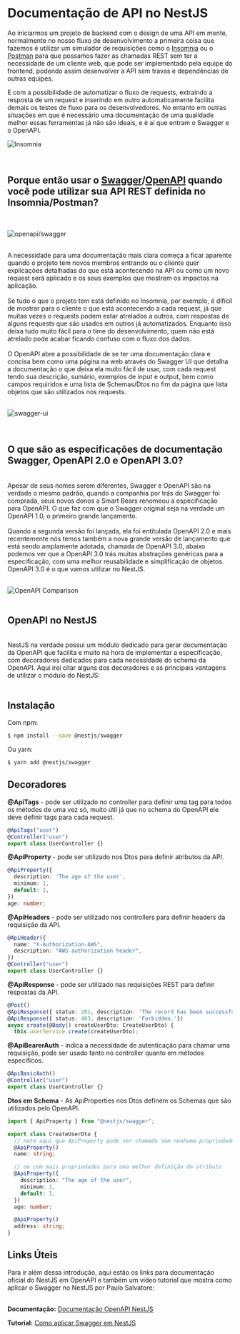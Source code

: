 # Documentação de API no NestJS

Ao iniciarmos um projeto de backend com o design de uma API em mente, normalmente no nosso fluxo de desenvolvimento a primeira coisa que fazemos é utilizar um simulador de requisições como o [Insomnia](https://insomnia.rest/) ou o [Postman](https://www.postman.com/) para que possamos fazer as chamadas REST sem ter a necessidade de um cliente web, que pode ser implementado pela equipe do frontend, podendo assim desenvolver a API sem travas e dependências de outras equipes.

E com a possibilidade de automatizar o fluxo de requests, extraindo a resposta de um request e inserindo em outro automaticamente facilita demais os testes de fluxo para os desenvolvedores. No entanto em outras situações em que é necessário uma documentação de uma qualidade melhor essas ferramentas já não são ideais, e é aí que entram o Swagger e o OpenAPI.
<br>

![Insomnia](./assets/insomnia.png "Insomnia")

<br>

## Porque então usar o [Swagger](https://swagger.io/)/[OpenAPI](https://github.com/OAI/OpenAPI-Specification/blob/main/versions/3.1.0.md) quando você pode utilizar sua API REST definida no Insomnia/Postman?

<br>

![openapi/swagger](./assets/openapi-swagger.png "openapi/swagger")

<br>
A necessidade para uma documentação mais clara começa a ficar aparente quando o projeto tem novos membros entrando ou o cliente quer explicações detalhadas do que está acontecendo na API ou como um novo request será aplicado e os seus exemplos que mostrem os impactos na aplicação.
<br><br>
Se tudo o que o projeto tem está definido no Insomnia, por exemplo, é difícil de mostrar para o cliente o que está acontecendo a cada request, já que muitas vezes o requests podem estar atrelados a outros, com respostas de alguns requests que são usados em outros já automatizados. Enquanto isso deixa tudo muito fácil para o time do desenvolvimento, quem não está atrelado pode acabar ficando confuso com o fluxo dos dados.
<br><br>
O OpenAPI abre a possibilidade de se ter uma documentação clara e concisa bem como uma página na web através do Swagger UI que detalha a documentação o que deixa ela muito fácil de usar, com cada request tendo sua descrição, sumário, exemplos de input e output, bem como campos requiridos e uma lista de Schemas/Dtos no fim da página que lista objetos que são utilizados nos requests.
<br><br>

![swagger-ui](./assets/swagger-ui.png "swagger-ui")

<br>

## O que são as especificações de documentação Swagger, OpenAPI 2.0 e OpenAPI 3.0?

<br>
Apesar de seus nomes serem diferentes, Swagger e OpenAPI são na verdade o mesmo padrão, quando a companhia por trás do Swagger foi comprada, seus novos donos a Smart Bears renomeou a especificação para OpenAPI. O que faz com que o Swagger original seja na verdade um OpenAPI 1.0, o primeiro grande lançamento.
<br><br>
Quando a segunda versão foi lançada, ela foi entitulada OpenAPI 2.0 e mais recentemente nós temos também a nova grande versão de lançamento que está sendo amplamente adotada, chamada de OpenAPI 3.0, abaixo podemos ver que a OpenAPI 3.0 trás muitas abstrações genéricas para a especificação, com uma melhor reusabilidade e simplificação de objetos. OpenAPI 3.0 é o que vamos utilizar no NestJS.
<br><br>

![OpenAPI Comparison](./assets/openapi.jpg "OpenAPI Comparison 2.0 vs 3.0")
<br><br>

## OpenAPI no NestJS

<br>
NestJS na verdade possui um módulo dedicado para gerar documentação da OpenAPI que facilita e muito na hora de implementar a especificação, com decoradores dedicados para cada necessidade do schema da OpenAPI. Aqui irei citar alguns dos decoradores e as principais vantagens de utilizar o módulo do NestJS:
<br><br>

## Instalação

Com npm:

```bash
$ npm install --save @nestjs/swagger
```

Ou yarn:

```bash
$ yarn add @nestjs/swagger
```

## Decoradores

<b>@ApiTags</b> - pode ser utilizado no controller para definir uma tag para todos os métodos de uma vez só, muito útil já que no schema do OpenAPI ele deve definir tags para cada request.

```typescript
@ApiTags("user")
@Controller("user")
export class UserController {}
```

<b>@ApiProperty</b> - pode ser utilizado nos Dtos para definir atributos da API.

```typescript
@ApiProperty({
  description: 'The age of the user',
  minimum: 1,
  default: 1,
})
age: number;
```

<b>@ApiHeaders</b> - pode ser utilizado nos controllers para definir headers da requisição da API.

```typescript
@ApiHeader({
  name: "X-Authorization-AWS",
  description: "AWS authorization header",
})
@Controller("user")
export class UserController {}
```

<b>@ApiResponse</b> - pode ser utilizado nas requisições REST para definir respostas da API.

```typescript
@Post()
@ApiResponse({ status: 201, description: 'The record has been successfully created.'})
@ApiResponse({ status: 403, description: 'Forbidden.'})
async create(@Body() createUserDto: CreateUserDto) {
  this.userService.create(createUserDto);
```

<b>@ApiBearerAuth</b> - indica a necessidade de autenticação para chamar uma requisição, pode ser usado tanto no controller quanto em métodos específicos.

```typescript
@ApiBasicAuth()
@Controller("user")
export class UserController {}
```

<b>Dtos em Schema</b> - As ApiProperties nos Dtos definem os Schemas que são utilizados pelo OpenAPI.

```typescript
import { ApiProperty } from "@nestjs/swagger";

export class CreateUserDto {
  // note aqui que ApiProperty pode ser chamado sem nenhuma propriedade
  @ApiProperty()
  name: string;

  // ou com mais propriedades para uma melhor definição do atributo
  @ApiProperty({
    description: "The age of the user",
    minimum: 1,
    default: 1,
  })
  age: number;

  @ApiProperty()
  address: string;
}
```

## Links Úteis

Para ir além dessa introdução, aqui estão os links para documentação oficial do NestJS em OpenAPI e também um vídeo tutorial que mostra como aplicar o Swagger no NestJS por Paulo Salvatore:
<br><br>

<b>Documentação:</b> [Documentação OpenAPI NestJS](https://docs.nestjs.com/openapi/introduction)

<b>Tutorial:</b> [Como aplicar Swagger em NestJS](https://www.youtube.com/watch?v=fshX_252HbU)
